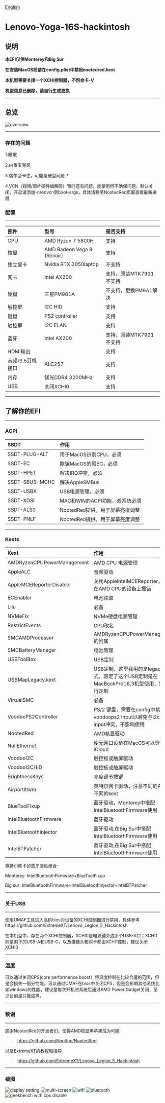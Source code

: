 [English](README_en.md)

# Lenovo-Yoga-16S-hackintosh

## 说明

**本EFI仅供Monterey和Big Sur**

**在安装MacOS前请在config.plist中禁用nootedred.kext**

**本机型需要关闭一个XCHI控制器，不然会卡-V**

**机型信息已删除，请自行生成更换**

---
## 总览
![overview](https://github.com/zabdottler/Lenovo-Yoga-16S-hackintosh/raw/main/图片:Images/总览.png)

---
### 存在的问题
1.睡眠

2.内置麦克风

3.偶尔会卡住，可能是硬盘问题？

4.VCN（视频/图片硬件编解码）暂时还有问题，能使用但不确保问题，默认关闭，开启请添加-nredvcn至boot-args，具体请移至NootedRed页面查看最新进展

### 配置

---
部件|型号|是否支持
:-|:-|:-|
CPU|AMD Ryzen 7 5800H|支持
核显|AMD Radeon Vega 8 (Renoir)|支持
独立显卡|Nvidia RTX 3050laptop|不支持
网卡|Intel AX200|支持，原装MTK7921不支持
硬盘|三星PM981A|不支持，更换PM9A1解决
触控屏|I2C HID|支持
键盘|PS2 controller|支持
触控屏|I2C ELAN|支持
蓝牙|Intel AX200|支持，原装MTK7921不支持
HDMI输出||支持
音频/3.5耳机接口|ALC257|支持
内存|镁光DDR4 3200MHz|支持
USB|关闭XCHI0|支持

---
## 了解你的EFI

---
### ACPI
SSDT | 作用
:---------|:---------
SSDT-PLUG-ALT | 用于MacOS识别CPU，必须
SSDT-EC | 欺骗MacOS的假EC，必须
SSDT-HPET | 解决IRQ冲突，必须
SSDT-SBUS-MCHC | 解决AppleSMBus
SSDT-USBX | USB电源管理，必须
SSDT-XOSI | MAC和WIN的ACPI功能，双系统必须
SSDT-ALS0 | NootedRed提供，用于屏幕亮度调整
SSDT-PNLF | NootedRed提供，用于屏幕亮度调整

---
### Kexts
Kext | 作用
:---------|:---------
AMDRyzenCPUPowerManagement | AMD CPU 电源管理
AppleALC | 音频驱动
AppleMCEReporterDisabler | 关闭AppleIntelMCEReporter，避免在AMD CPU的设备上报错
ECEnabler | 电池读取
Lilu | 必备
NVMeFix | NVMe硬盘电源管理
RestrictEvents | CPU改名
SMCAMDProcessor | AMDRyzenCPUPowerManagement的附属
SMCBatteryManager | 电池管理
USBToolBox | USB定制
USBMapLegacy.kext | USB定制，这里我用的是legacy方式，限定了这个USB定制是在MacBookPro16,3机型使用，需要自行定制
VirtualSMC | 必备
VoodooPS2Controller | PS/2 键盘，需要在config中禁用voodoops2 input以避免与i2c的input冲突，不影响使用
NootedRed | AMD核显驱动
NullEthernet | 使无网口设备在MacOS可以登录iCloud
VoodooI2C | 触控板或触屏驱动
VoodooI2CHID | 触控板或触屏驱动
BrightnessKeys | 亮度调节按键
AirportItlwm | 英特尔网卡驱动，注意不同的系统有不同的kext
BlueToolFixup | 蓝牙驱动，Monterey中搭配IntelBluetoothFirmware使用
IntelBluetoothFirmware | 蓝牙驱动
IntelBluetoothInjector | 蓝牙驱动,在Big Sur中搭配IntelBluetoothFirmware使用
IntelBTPatcher | 蓝牙驱动,在Big Sur中搭配IntelBluetoothFirmware使用

英特尔网卡的蓝牙驱动组合: 

Monterey: IntelBluetoothFirmware+BlueToolFixup

Big sur: IntelBluetoothFirmware+IntelBluetoothInjector+IntelBTPatcher

---
### 关于USB

---
使用UMAF工具进入高阶bios对设备的XCHI控制器进行禁用，具体参考https://github.com/ExtremeXT/Lenovo_Legion_5_Hackintosh

在本机型中，存在两个XCHI控制器，XCHI0是电源键旁边那个USB-A口；XCHI1则是剩下的USB-A和USB-C，以及摄像头和网卡都由XCHI1控制，建议关闭XCHI0

---
### 温度
可以通过关闭CPS(core performence boost）将温度控制在比较合适的范围，但是会损失一部分性能。可以通过UMAF在bios中关闭CPS，但是会影响其他系统比如windows的性能，建议是每次开机进系统后通过AMD Power Gadget关闭，至少目前是只能这样。

---
### 致谢

---
感谢NootedRed的开发者们，使得AMD核显黑苹果成为可能
>https://github.com/NootInc/NootedRed

以及ExtremeXT的教程和指导
>https://github.com/ExtremeXT/Lenovo_Legion_5_Hackintosh

---
### 截图
![display setting](https://github.com/zabdottler/Lenovo-Yoga-16S-hackintosh/raw/main/图片:Images/显示器设置.png)
![multi-screen](https://github.com/zabdottler/Lenovo-Yoga-16S-hackintosh/raw/main/图片:Images/多屏幕.png)
![wifi](https://github.com/zabdottler/Lenovo-Yoga-16S-hackintosh/raw/main/图片:Images/Wi-Fi设置.png)
![bluetooth](https://github.com/zabdottler/Lenovo-Yoga-16S-hackintosh/raw/main/图片:Images/蓝牙设置.png)
![geekbench with cps disable](https://github.com/zabdottler/Lenovo-Yoga-16S-hackintosh/raw/main/图片:Images/开启cps的跑分.png)
